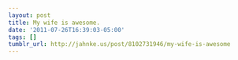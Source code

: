 ```yaml
---
layout: post
title: My wife is awesome.
date: '2011-07-26T16:39:03-05:00'
tags: []
tumblr_url: http://jahnke.us/post/8102731946/my-wife-is-awesome
---
```


